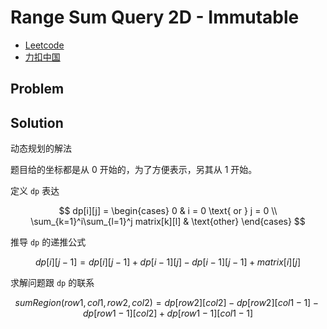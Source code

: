 # Range Sum Query 2D - Immutable

- [Leetcode](https://leetcode.com/problems/range-sum-query-2d-immutable)
- [力扣中国](https://leetcode.cn/problems/range-sum-query-2d-immutable)

## Problem

[](desc.md ':include')

## Solution

动态规划的解法

题目给的坐标都是从 0 开始的，为了方便表示，另其从 1 开始。

定义 `dp` 表达

$$
dp[i][j] =
\begin{cases}
    0 & i = 0 \text{ or } j = 0 \\
    \sum_{k=1}^i\sum_{l=1}^j matrix[k][l] & \text{other}
\end{cases}
$$

推导 `dp` 的递推公式

$$
dp[i][j-1] = dp[i][j-1] + dp[i-1][j] - dp[i-1][j-1] + matrix[i][j]
$$

求解问题跟 `dp` 的联系

$$
sumRegion(row1, col1, row2, col2) = dp[row2][col2] - dp[row2][col1 - 1] - dp[row1 - 1][col2] + dp[row1 - 1][col1 - 1]
$$

[](solution.cpp ':include :type=code cpp')
